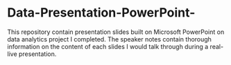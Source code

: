# Data-Presentation-PowerPoint-
This repository contain presentation slides built on Microsoft PowerPoint on data analytics project I completed. The speaker notes contain thorough information on the content of each slides I would talk through during a real-live presentation. 
